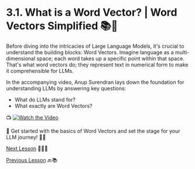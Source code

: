# 3.1. What is a Word Vector? | Word Vectors Simplified 📚🎥

Before diving into the intricacies of Large Language Models, it's crucial to understand the building blocks: Word Vectors. Imagine language as a multi-dimensional space; each word takes up a specific point within that space. That's what word vectors do; they represent text in numerical form to make it comprehensible for LLMs.

In the accompanying video, Anup Surendran lays down the foundation for understanding LLMs by answering key questions:

- What do LLMs stand for?
- What exactly are Word Vectors?
  
📺 [![Watch the Video](https://img.youtube.com/vi/xkPzelcmuDk/0.jpg)](https://youtu.be/xkPzelcmuDk)

🚀 Get started with the basics of Word Vectors and set the stage for your LLM journey! 🌟📝


[Next Lesson](https://github.com/gtech-mulearn/Pathway-AI-Bootcamp/blob/main/Word%20Vectors%20Simplified%20Part-2.md) 📖👣🔜

[Previous Lesson](Task-2.md) 🔙📚
